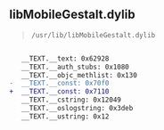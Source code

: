## libMobileGestalt.dylib

> `/usr/lib/libMobileGestalt.dylib`

```diff

   __TEXT.__text: 0x62928
   __TEXT.__auth_stubs: 0x1080
   __TEXT.__objc_methlist: 0x130
-  __TEXT.__const: 0x70f0
+  __TEXT.__const: 0x7110
   __TEXT.__cstring: 0x12049
   __TEXT.__oslogstring: 0x3deb
   __TEXT.__ustring: 0x12

```
